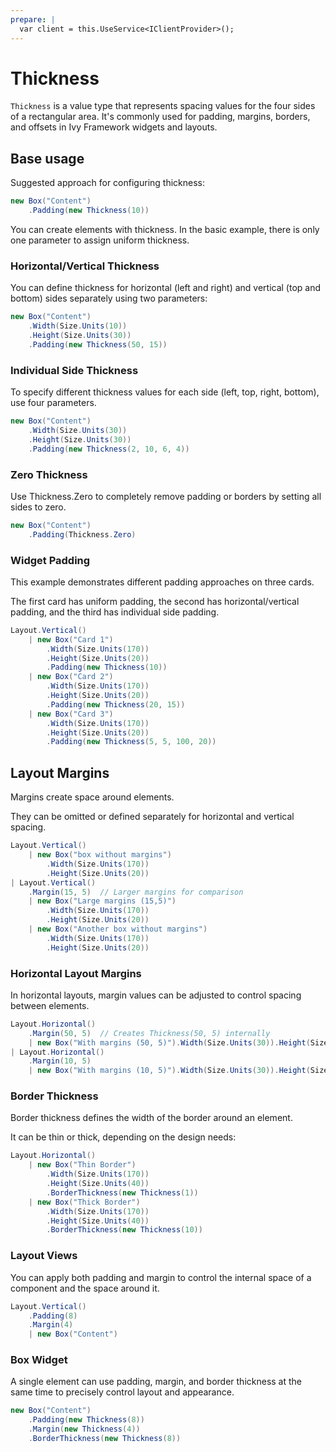 ```yaml
---
prepare: |
  var client = this.UseService<IClientProvider>();
---
```


# Thickness

`Thickness` is a value type that represents spacing values for the four sides of a rectangular area. It's commonly used for padding, margins, borders, and offsets in Ivy Framework widgets and layouts.

## Base usage

Suggested approach for configuring thickness:

```csharp demo-tabs 
new Box("Content")
    .Padding(new Thickness(10))
```

You can create elements with thickness. In the basic example, there is only one parameter to assign uniform thickness.

### Horizontal/Vertical Thickness

You can define thickness for horizontal (left and right) and vertical (top and bottom) sides separately using two parameters:

```csharp demo-tabs 
new Box("Content")
    .Width(Size.Units(10))
    .Height(Size.Units(30))
    .Padding(new Thickness(50, 15))
```

### Individual Side Thickness

To specify different thickness values for each side (left, top, right, bottom), use four parameters.

```csharp demo-tabs 
new Box("Content")
    .Width(Size.Units(30))
    .Height(Size.Units(30))
    .Padding(new Thickness(2, 10, 6, 4))
```

### Zero Thickness

Use Thickness.Zero to completely remove padding or borders by setting all sides to zero.

```csharp demo-tabs 
new Box("Content")
    .Padding(Thickness.Zero)
```

### Widget Padding

This example demonstrates different padding approaches on three cards.

The first card has uniform padding, the second has horizontal/vertical padding, and the third has individual side padding.

```csharp demo-tabs 
Layout.Vertical()
    | new Box("Card 1")
        .Width(Size.Units(170))
        .Height(Size.Units(20))
        .Padding(new Thickness(10))
    | new Box("Card 2")
        .Width(Size.Units(170))
        .Height(Size.Units(20))
        .Padding(new Thickness(20, 15))
    | new Box("Card 3")
        .Width(Size.Units(170))
        .Height(Size.Units(20))
        .Padding(new Thickness(5, 5, 100, 20))
```

## Layout Margins

Margins create space around elements.

They can be omitted or defined separately for horizontal and vertical spacing.

```csharp demo-tabs 
Layout.Vertical()
    | new Box("box without margins")
        .Width(Size.Units(170))
        .Height(Size.Units(20))
| Layout.Vertical()
    .Margin(15, 5)  // Larger margins for comparison
    | new Box("Large margins (15,5)")
        .Width(Size.Units(170))
        .Height(Size.Units(20))
    | new Box("Another box without margins")
        .Width(Size.Units(170))
        .Height(Size.Units(20))
```

### Horizontal Layout Margins

In horizontal layouts, margin values can be adjusted to control spacing between elements.

```csharp demo-tabs 
Layout.Horizontal()
    .Margin(50, 5)  // Creates Thickness(50, 5) internally
    | new Box("With margins (50, 5)").Width(Size.Units(30)).Height(Size.Units(20))
| Layout.Horizontal()
    .Margin(10, 5)
    | new Box("With margins (10, 5)").Width(Size.Units(30)).Height(Size.Units(20))
```

### Border Thickness

Border thickness defines the width of the border around an element.

It can be thin or thick, depending on the design needs:

```csharp demo-tabs 
Layout.Horizontal()
    | new Box("Thin Border")
        .Width(Size.Units(170))
        .Height(Size.Units(40))
        .BorderThickness(new Thickness(1))
    | new Box("Thick Border")
        .Width(Size.Units(170))
        .Height(Size.Units(40))
        .BorderThickness(new Thickness(10))
```

### Layout Views

You can apply both padding and margin to control the internal space of a component and the space around it.

```csharp demo-tabs 
Layout.Vertical()
    .Padding(8)
    .Margin(4)  
    | new Box("Content")
```

### Box Widget

A single element can use padding, margin, and border thickness at the same time to precisely control layout and appearance.

```csharp demo-tabs 
new Box("Content")
    .Padding(new Thickness(8))
    .Margin(new Thickness(4))
    .BorderThickness(new Thickness(8))
```
